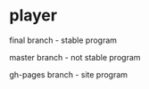 player
======

<p>final branch - stable program</p>
<p>master branch - not stable program</p>
<p>gh-pages branch - site program</p>

